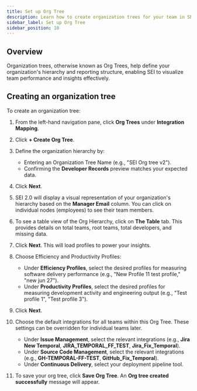 ```yaml
---
title: Set up Org Tree
description: Learn how to create organization trees for your team in SEI 2.0.
sidebar_label: Set up Org Tree
sidebar_position: 10
---
```


## Overview

Organization trees, otherwise known as Org Trees, help define your organization's hierarchy and reporting structure, enabling SEI to visualize team performance and insights effectively.

## Creating an organization tree

To create an organization tree:

1. From the left-hand navigation pane, click **Org Trees** under **Integration Mapping**.
1. Click **+ Create Org Tree**.
1. Define the organization hierarchy by:
   
   - Entering an Organization Tree Name (e.g., "SEI Org tree v2").
   - Confirming the **Developer Records** preview matches your expected data.
1. Click **Next**. 
1. SEI 2.0 will display a visual representation of your organization's hierarchy based on the **Manager Email** column. You can click on individual nodes (employees) to see their team members.
1. To see a table view of the Org Hierarchy, click on **The Table** tab. This provides details on total teams, root teams, total developers, and missing data.
1. Click **Next**. This will load profiles to power your insights.
1. Choose Efficiency and Productivity Profiles:
   
   - Under **Efficiency Profiles**, select the desired profiles for measuring software delivery performance (e.g., "New Profile 11 test profile," "new jun 27").
   - Under **Productivity Profiles**, select the desired profiles for measuring development activity and engineering output (e.g., "Test profile 1", "Test profile 3").
1. Click **Next**.
1. Choose the default integrations for all teams within this Org Tree. These settings can be overridden for individual teams later.
   
   - Under **Issue Management**, select the relevant integrations (e.g., **Jira New Temporal**, **JIRA_TEMPORAL_FF_TEST**, **Jira_Fix_Temporal**).
   - Under **Source Code Management**, select the relevant integrations (e.g., **GH-TEMPORAL-FF-TEST**, **GitHub_Fix_Temporal**).
   - Under **Continuous Delivery**, select your deployment pipeline tool.
1. To save your org tree, click **Save Org Tree**. An **Org tree created successfully** message will appear.